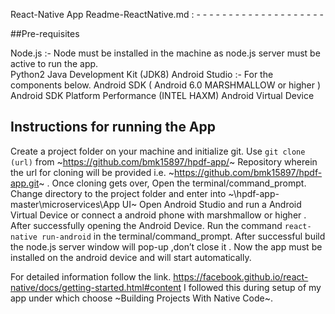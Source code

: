 React-Native App   Readme-ReactNative.md   : - - - - - - - - - - - - - - - - - - - - 


##Pre-requisites 

Node.js :- Node must be installed in the machine as node.js server must be active to run the app.   
Python2
Java Development Kit (JDK8)
Android Studio :- For the components below.
Android SDK ( Android 6.0 MARSHMALLOW or higher )
Android SDK Platform
Performance (INTEL HAXM)
Android Virtual Device

## Instructions for running the App
	
Create a project folder on your machine and initialize git.
Use ` git clone (url) ` from ~https://github.com/bmk15897/hpdf-app/~ Repository wherein the url for cloning will be provided i.e. ~https://github.com/bmk15897/hpdf-app.git~ .
Once cloning gets over, Open the terminal/command_prompt.
Change directory to the project folder and enter into ~\hpdf-app-master\microservices\App UI~
Open Android Studio and run a Android Virtual Device or connect a android phone with marshmallow or higher .
After successfully opening the Android Device.
Run the command
 `react-native run-android`  in the terminal/command_prompt.
After successful build the node.js server window will pop-up ,don’t close it .
Now the app must be installed on the android device and will start automatically.


For detailed information follow the link.
https://facebook.github.io/react-native/docs/getting-started.html#content 
I followed this during setup of my app under which choose 
~Building Projects With Native Code~.
